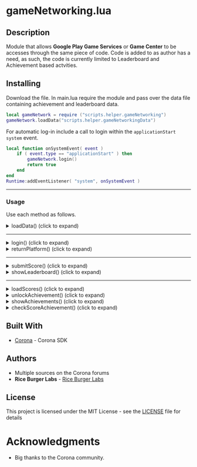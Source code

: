 # gameNetworking.lua
## Description

Module that allows **Google Play Game Services** or **Game Center** to be accesses through the same piece of code.  Code is added to as author has a need, as such, the code is currently limited to Leaderboard and Achievement based actvities.

## Installing
Download the file. In main.lua require the module and pass over the data file containing achievement and leaderboard data.
```lua
local gameNetwork = require ("scripts.helper.gameNetworking")
gameNetwork.loadData("scripts.helper.gameNetworkingData")
```
For automatic log-in include a call to login within the `applicationStart` `system` event.
```lua
local function onSystemEvent( event ) 
    if ( event.type == "applicationStart" ) then
		gameNetwork.login()
        return true
    end
end
Runtime:addEventListener( "system", onSystemEvent )
```

----------

### Usage
Use each method as follows.

<details>
<summary>loadData() (click to expand)</summary>

## loadData()
### Overview
Loads achievement and leaderboard data from specified file.
### Syntax
`loadData( file )` 

### Parameter Reference
**file (required)** - *path* - path to file containing data

##### Linked file should take the following format.
 ```lua
 local public = {}

public.leaderBoards = {
	bestScore = {
		GPGS = "fdfsfsfsdfrvevver",
		gameCenter = "com.test.leaderboardname"
	}	
}

public.achievements = {
	A_WAVE_1_COMPLETED = {
		points = 10,
		GPGS = 'dfsdfsfsdfsdss',
		gameCenter = 'com.test.Wave_1_Completed'
	},
	A_50_POINTS = {
		points = 50,
		android = 'dfsfdsfscdscdscs',
		gameCenter = 'com.test.50_POINTS'
	},
	A_DOUBLE_UP = {
		GPGS = 'vsddvsvsv',
		gameCenter = 'com.test.DOUBLE_UP'
	},
	A_Lives_again = {
		GPGS = 'brebrbefbbfdbdfdb',
		gameCenter = 'com.test.LIVES_AGAIN'
	},
}

return public
```

##### Notes
- The key given on each node (e.g. `bestScore` or `A_50_POINTS`) will be the values you will use when submitting or retrieving achievements or scores in your code (see examples below).
- `GPGS = ` and `gameCenter =` expect a string that corresponds to the Achievement or Leaderboard IDs in the corresponding store.
-  `Points` can be used for incremental achievements where points are used. i.e pass over a score or point value to `checkScoreAchievement()` (see notes later) and it will automatically process it and give the appropriate achievement.
</details>

----------

<details>
<summary>login() (click to expand)</summary>
	
## login()

### Overview

Logs into the either **Google Play Game Services** or **Game Center**.

### Syntax
`login( params )`

### Parameter Reference

**params (optional)** - *table*

----------

#### Generic (work across both Android and iOS)

- **successLoginCallback (optional)** - *function* - will be called when a login attempt succeeds
- **failLogInCallback (optional)** - *function* - will be called when a login attempt fails

#### GPGS (Android)
- **loggedOutCallback (optional)** - *function* - will be called when user logs our
- **userInitiated (optional)** *Boolean* - If `true`, a sign-in dialog will appear if the user is not logged in. Use this when the user specifically wants to log in via a UI button/element instead of being logged in automatically. Default is `false`
</details>

<details>
<summary>returnPlatform() (click to expand)</summary>

## returnPlatform()
### Overview
Returns the current platform.  Good for when you want your main code to execute differently for specific plaforms i.e. loading the right image etc.
### Syntax
`returnPlatform()`
</details>

----------

<details>
<summary>submitScore() (click to expand)</summary>

## submitScore()

### Overview

Submits a score to a specific leaderboard on the corresponding platform.

### Syntax
`submitScore( score, leaderboard, params )`

### Parameter Reference

#### Generic (work across both Android and iOS)
**score (required)** - *interger* - The score value.

**leaderboard (required)** - *string* - Reference of the Leaderboard to submit to. Note - this is not the `leaderboardID` that you use with the actual stores, but rather the key given in the data file specified in `loadData()` i.e `bestScore`

#### GPGS (Android)
**params (optional)** - *table*
- **listener** - *function* - Listener function which receives a submit event.
- **tag** - *String*- Optional additional info. Must be  URL-encoded  and a maximum size of 64 bytes.

</details>

<details>
<summary>showLeaderboard() (click to expand)</summary>

## showLeaderboard()

### Overview

Shows a specific leaderboard, or all leaderboards.

### Syntax
`showLeaderboard( leaderboard, params )`

### Parameter Reference

#### Generic (work across both Android and iOS)
**leaderboard (required)** - *string* - Reference of the Leaderboard to show. Note - this is not the `leaderboardID` that you use with the actual stores, but rather the key given in the data file specified in `loadData()` i.e `bestScore`

#### GPGS (Android)
**params (optional)** - *table*
- **friendsOnly  (optional)** *Boolean* - If  `true`, loads only scores for the current player's friends.
- **timeSpan (optional)**  - One of the following values:
	-   `"all time"`  — all scores (default).
	-   `"weekly"`  — scores from the week.
	-   `"daily"`  — scores from the day.

</details>

----------

<details>
<summary>loadScores() (click to expand)</summary>

## loadScores()

### Overview

Retrieves scores from a specified leaderboard.

### Syntax
`loadScores( leaderboard, params )`

### Parameter Reference

----------

#### Generic (work across both Android and iOS)
 **leaderboard (required)** - Leaderboard ID from which to load scores.
 
**params (required)** - *table*

 - **friendsOnly  (optional)** *Boolean* - If  `true`, loads only scores for the current player's friends.
- **timeSpan (optional)**  - One of the following values:
	-   `"all time"`  — all scores (default).
	-   `"weekly"`  — scores from the week.
	-   `"daily"`  — scores from the day.

- **callback (optional)** - Listener function which receives a [oadScores event.

----------
#### GPGS (Android)
- **reload  (optional)** *Boolean* - If  `true`, the data will be retrieved fresh, not from a cache.
- **position  (optional)** One of the following values:
	-   `"top"`  — the top scores (default).
	-   `"single"`  — the current player's score.
	-   `"centered"`  — scores around the current player's score.

- **limit  (optional)** *Number* - Number of scores to load. The maximum and default is  `25`.

----------
#### Game Center (iOS)
**rangeLow** and **rangeHigh** - Optional two integer values. The first value is a start index and the second value is the number of players to retrieve (less than 100). The default range is `{ 1,25 }`

</details>

<details>
<summary>unlockAchievement() (click to expand)</summary>

## unlockAchievement()

### Overview

Unlocks an achievement.

### Syntax
`unlockAchievement( achievement, params )`

### Parameter Reference

----------

#### Generic (work across both Android and iOS)

**achievement (required)** - *string* - Reference of the Achievement to submit unlock. Note - this is not the `achievementID` that you use with the actual stores, but rather the key given in the data file specified in `loadData()` i.e `A_WAVE_1_COMPLETED`

**params (optional)** - *table*

- **callback (optional)** - *function* - callback function which receives an unlock event.

----------
#### Game Center (iOS)

- **showsCompletionBanner (optional)**  - *boolean* - if set to `true`, will cause Apple to automatically show a completion banner when `percentComplete` reaches `100`
- **percentComplete (optional)** - *interger* -  represents the completion percentage of the achievement. Setting this value to `100` will fully unlock the achievement. If this field is omitted, it's assumed this value is `100`

</details>

<details>
<summary>showAchievements() (click to expand)</summary>

## showAchievements()

### Overview

Shows all achievements.

### Syntax
`showAchievements(  params )`

### Parameter Reference

**params (optional)** - *table*

#### Generic (work across both Android and iOS)

- **listener (optional)** - *function* - Listener function which receives a show event.

----------
#### GPGS (Android)
- **reload (optional)** - *boolean* - If `true` (default) then `load` will be called with a `reload` value of `true` to force it load new values and not cached ones.

----------

</details>

<details>
<summary>checkScoreAchievement() (click to expand)</summary>

## checkScoreAchievement()

### Overview

Checks score values of score based achievements, submits achievement if required..

### Syntax
`checkScoreAchievement( score )`

### Parameter Reference

#### Generic (work across both Android and iOS)

**score (required)** - *number* - the score that needs to be checked against achievement list

</details>

## Built With
* [Corona](https://coronalabs.com/) - Corona SDK

## Authors

* Multiple sources on the Corona forums
* **Rice Burger Labs** - [Rice Burger Labs](http://www.riceburgerlabs.com)

## License

This project is licensed under the MIT License - see the [LICENSE](../LICENSE) file for details

# Acknowledgments
* Big thanks to the Corona community.
